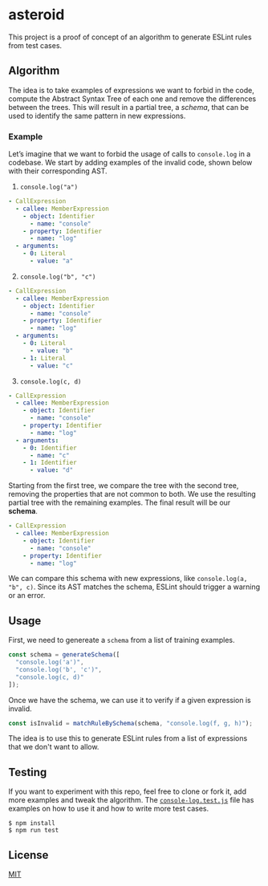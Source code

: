 # asteroid

This project is a proof of concept of an algorithm to generate ESLint rules from test cases.

## Algorithm

The idea is to take examples of expressions we want to forbid in the code, compute the Abstract Syntax Tree of each one and remove the differences between the trees. This will result in a partial tree, a _schema_, that can be used to identify the same pattern in new expressions.

### Example

Let’s imagine that we want to forbid the usage of calls to `console.log` in a codebase. We start by adding examples of the invalid code, shown below with their corresponding AST.

1. `console.log("a")`

```yaml
- CallExpression
  - callee: MemberExpression
    - object: Identifier
      - name: "console"
    - property: Identifier
      - name: "log"
  - arguments:
    - 0: Literal
      - value: "a"
```

2. `console.log("b", "c")`

```yaml
- CallExpression
  - callee: MemberExpression
    - object: Identifier
      - name: "console"
    - property: Identifier
      - name: "log"
  - arguments:
    - 0: Literal
      - value: "b"
    - 1: Literal
      - value: "c"
```

3. `console.log(c, d)`

```yaml
- CallExpression
  - callee: MemberExpression
    - object: Identifier
      - name: "console"
    - property: Identifier
      - name: "log"
  - arguments:
    - 0: Identifier
      - name: "c"
    - 1: Identifier
      - value: "d"
```

Starting from the first tree, we compare the tree with the second tree, removing the properties that are not common to both. We use the resulting partial tree with the remaining examples. The final result will be our **schema**.

```yaml
- CallExpression
  - callee: MemberExpression
    - object: Identifier
      - name: "console"
    - property: Identifier
      - name: "log"
```

We can compare this schema with new expressions, like `console.log(a, "b", c)`. Since its AST matches the schema, ESLint should trigger a warning or an error.

## Usage

First, we need to genereate a `schema` from a list of training examples.

```js
const schema = generateSchema([
  "console.log('a')",
  "console.log('b', 'c')",
  "console.log(c, d)"
]);
```

Once we have the schema, we can use it to verify if a given expression is invalid.

```js
const isInvalid = matchRuleBySchema(schema, "console.log(f, g, h)");
```

The idea is to use this to generate ESLint rules from a list of expressions that we don't want to allow.

## Testing

If you want to experiment with this repo, feel free to clone or fork it, add more examples and tweak the algorithm. The [`console-log.test.js`](https://github.com/pnavarrc/asteroid/blob/master/test/console-log.test.js) file has examples on how to use it and how to write more test cases.

```
$ npm install
$ npm run test
```

## License

[MIT](https://github.com/pnavarrc/asteroid/blob/master/LICENSE)
